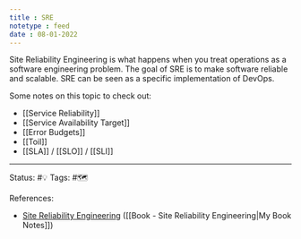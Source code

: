 ```yaml
---
title : SRE
notetype : feed
date : 08-01-2022
---
```


Site Reliability Engineering is what happens when you treat operations as a software engineering problem. The goal of SRE is to make software reliable and scalable. SRE can be seen as a specific implementation of DevOps.

Some notes on this topic to check out:
- [[Service Reliability]]
- [[Service Availability Target]]
- [[Error Budgets]]
- [[Toil]]
- [[SLA]] / [[SLO]] / [[SLI]]

-----

Status: #💡 
Tags: #🗺️ 

References:
- [Site Reliability Engineering](https://sre.google/sre-book/table-of-contents/) ([[Book - Site Reliability Engineering|My Book Notes]])
